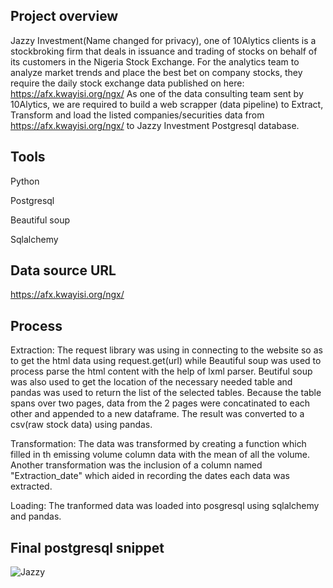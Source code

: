 ## Project overview
Jazzy Investment(Name changed for privacy), one of 10Alytics clients is a stockbroking firm that deals in 
issuance and trading of stocks on behalf of its customers in the Nigeria Stock 
Exchange. For the analytics team to analyze market trends and place the best bet 
on company stocks, they require the daily stock exchange data published on here: 
https://afx.kwayisi.org/ngx/ 
As one of the data consulting team sent by 10Alytics, we are required to build a web scrapper (data pipeline) to Extract, Transform and load the 
listed companies/securities data from https://afx.kwayisi.org/ngx/ to Jazzy Investment Postgresql database. 

## Tools 
Python

Postgresql

Beautiful soup

Sqlalchemy

## Data source URL
https://afx.kwayisi.org/ngx/

## Process
Extraction:
The request library was using in connecting to the website so as to get the html data using request.get(url) while Beautiful soup was used to process parse the html content 
with the help of lxml parser. Beutiful soup was also used to get the location of the necessary needed table and pandas was used to return the list of the selected tables.
Because the table spans over two pages, data from the 2 pages were concatinated to each other and appended to a new dataframe.
The result was converted to a csv(raw stock data) using pandas.

Transformation:
The data was transformed by creating a function which filled in th emissing volume column data with the mean of all the volume. 
Another transformation was the inclusion of a column named "Extraction_date" which aided in recording the dates each data was extracted.

Loading:
The tranformed data was loaded into posgresql using sqlalchemy and pandas.

## Final postgresql snippet
![Jazzy](https://github.com/Jooy04/Jazzy-Investment/assets/141316339/9abfaa35-4e94-4614-a38b-fab8e88ff753)
